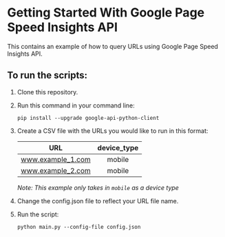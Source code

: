# Getting Started With Google Page Speed Insights API
This contains an example of how to query URLs using Google Page Speed Insights API.

## To run the scripts:
1. Clone this repository.
2. Run this command in your command line:

    `pip install --upgrade google-api-python-client`
    
2. Create a CSV file with the URLs you would like to run in this format:

    | URL | device_type |
    ----- | :---------: |
    | www.example_1.com | mobile |
    | www.example_2.com | mobile |

     *Note: This example only takes in `mobile` as a device type*

3. Change the config.json file to reflect your URL file name.
4. Run the script:

    `python main.py --config-file config.json`
    
